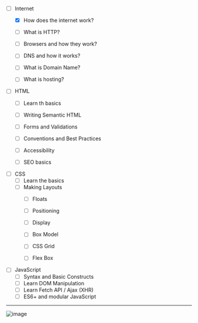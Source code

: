 - [ ] Internet
  - [x] How does the internet work?
  - [ ] What is HTTP?
  - [ ] Browsers and how they work?
  - [ ] DNS and how it works?
  - [ ] What is Domain Name?
  - [ ] What is hosting?


- [ ] HTML
  - [ ] Learn th basics
  - [ ] Writing Semantic HTML
  - [ ] Forms and Validations
  - [ ] Conventions and Best Practices
  - [ ] Accessibility
  - [ ] SEO basics


- [ ] CSS
  - [ ] Learn the basics
  - [ ] Making Layouts
    - [ ] Floats
    - [ ] Positioning
    - [ ] Display
    - [ ] Box Model
    - [ ] CSS Grid
    - [ ] Flex Box


- [ ] JavaScript
  - [ ] Syntax and Basic Constructs
  - [ ] Learn DOM Manipulation
  - [ ] Learn Fetch API / Ajax (XHR)
  - [ ] ES6+ and modular JavaScript
 
 ---
  
  ![image](https://raw.githubusercontent.com/kamranahmedse/developer-roadmap/master/img/frontend.png)
